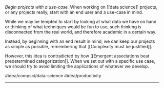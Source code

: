 *Begin projects with a use-case.* When working on [[data science]] projects, or any projects really, start with an end user and a use-case in mind. 

While we may be tempted to start by looking at what data we have on hand or thinking of what techniques would be fun to use, such thinking is disconnected from the real world, and therefore academic in a certain way. 

Instead, by beginning with an end result in mind, we can keep our projects as simple as possible, remembering that [[Complexity must be justified]]. 

However, this idea is contradicted by how [[Emergent associations beat predetermined categorization]]. When we set out with a specific use case, we should try to avoid limiting the applications of whatever we develop. 

#idea/compsci/data-science 
#idea/productivity 

---

